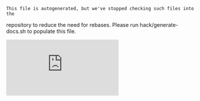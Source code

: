 <!-- BEGIN MUNGE: UNVERSIONED_WARNING -->


<!-- END MUNGE: UNVERSIONED_WARNING -->

    This file is autogenerated, but we've stopped checking such files into the
repository to reduce the need for rebases. Please run hack/generate-docs.sh to
populate this file.

    

<!-- BEGIN MUNGE: IS_VERSIONED -->
<!-- TAG IS_VERSIONED -->
<!-- END MUNGE: IS_VERSIONED -->

        
<!-- BEGIN MUNGE: GENERATED_ANALYTICS -->
[![Analytics](https://kubernetes-site.appspot.com/UA-36037335-10/GitHub/docs/user-guide/kubectl/kubectl_convert.md?pixel)]()
<!-- END MUNGE: GENERATED_ANALYTICS -->
